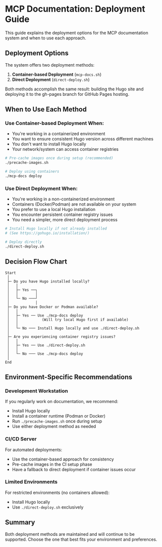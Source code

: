 # MCP Documentation: Deployment Guide

This guide explains the deployment options for the MCP documentation system and when to use each approach.

## Deployment Options

The system offers two deployment methods:

1. **Container-based Deployment** (`mcp-docs.sh`)
2. **Direct Deployment** (`direct-deploy.sh`)

Both methods accomplish the same result: building the Hugo site and deploying it to the gh-pages branch for GitHub Pages hosting.

## When to Use Each Method

### Use Container-based Deployment When:

- You're working in a containerized environment
- You want to ensure consistent Hugo version across different machines
- You don't want to install Hugo locally
- Your network/system can access container registries

```bash
# Pre-cache images once during setup (recommended)
./precache-images.sh

# Deploy using containers
./mcp-docs deploy
```

### Use Direct Deployment When:

- You're working in a non-containerized environment
- Containers (Docker/Podman) are not available on your system
- You prefer to use a local Hugo installation
- You encounter persistent container registry issues
- You need a simpler, more direct deployment process

```bash
# Install Hugo locally if not already installed
# (See https://gohugo.io/installation/)

# Deploy directly
./direct-deploy.sh
```

## Decision Flow Chart

```
Start
 │
 ├─ Do you have Hugo installed locally?
 │   │
 │   ├─ Yes ──┐
 │   │        │
 │   └─ No ───┘
 │            │
 ├─ Do you have Docker or Podman available?
 │   │
 │   ├─ Yes ── Use ./mcp-docs deploy
 │   │           (Will try local Hugo first if available)
 │   │
 │   └─ No ─── Install Hugo locally and use ./direct-deploy.sh
 │
 ├─ Are you experiencing container registry issues?
 │   │
 │   ├─ Yes ── Use ./direct-deploy.sh
 │   │
 │   └─ No ─── Use ./mcp-docs deploy
 │
End
```

## Environment-Specific Recommendations

### Development Workstation

If you regularly work on documentation, we recommend:
- Install Hugo locally
- Install a container runtime (Podman or Docker)
- Run `./precache-images.sh` once during setup
- Use either deployment method as needed

### CI/CD Server

For automated deployments:
- Use the container-based approach for consistency
- Pre-cache images in the CI setup phase
- Have a fallback to direct deployment if container issues occur

### Limited Environments

For restricted environments (no containers allowed):
- Install Hugo locally
- Use `./direct-deploy.sh` exclusively

## Summary

Both deployment methods are maintained and will continue to be supported. Choose the one that best fits your environment and preferences.